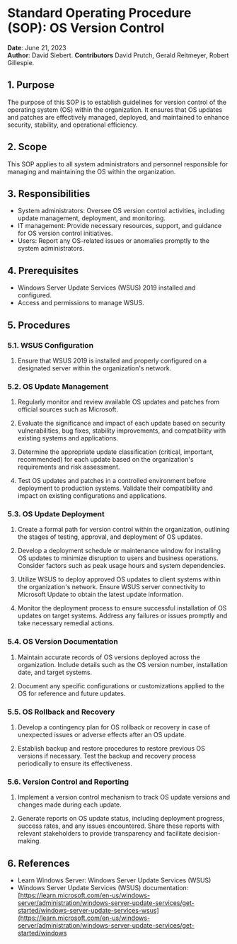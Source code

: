 # Standard Operating Procedure (SOP): OS Version Control

**Date**: June 21, 2023  
**Author**: David Siebert.
**Contributors** David Prutch, Gerald Reitmeyer, Robert Gillespie.


## 1. Purpose
The purpose of this SOP is to establish guidelines for version control of the operating system (OS) within the organization. It ensures that OS updates and patches are effectively managed, deployed, and maintained to enhance security, stability, and operational efficiency.

## 2. Scope
This SOP applies to all system administrators and personnel responsible for managing and maintaining the OS within the organization.

## 3. Responsibilities
- System administrators: Oversee OS version control activities, including update management, deployment, and monitoring.
- IT management: Provide necessary resources, support, and guidance for OS version control initiatives.
- Users: Report any OS-related issues or anomalies promptly to the system administrators.

## 4. Prerequisites
- Windows Server Update Services (WSUS) 2019 installed and configured.
- Access and permissions to manage WSUS.

## 5. Procedures
### 5.1. WSUS Configuration
1. Ensure that WSUS 2019 is installed and properly configured on a designated server within the organization's network.

### 5.2. OS Update Management
1. Regularly monitor and review available OS updates and patches from official sources such as Microsoft.

2. Evaluate the significance and impact of each update based on security vulnerabilities, bug fixes, stability improvements, and compatibility with existing systems and applications.

3. Determine the appropriate update classification (critical, important, recommended) for each update based on the organization's requirements and risk assessment.

4. Test OS updates and patches in a controlled environment before deployment to production systems. Validate their compatibility and impact on existing configurations and applications.

### 5.3. OS Update Deployment
1. Create a formal path for version control within the organization, outlining the stages of testing, approval, and deployment of OS updates.

2. Develop a deployment schedule or maintenance window for installing OS updates to minimize disruption to users and business operations. Consider factors such as peak usage hours and system dependencies.

3. Utilize WSUS to deploy approved OS updates to client systems within the organization's network. Ensure WSUS server connectivity to Microsoft Update to obtain the latest update information.

4. Monitor the deployment process to ensure successful installation of OS updates on target systems. Address any failures or issues promptly and take necessary remedial actions.

### 5.4. OS Version Documentation
1. Maintain accurate records of OS versions deployed across the organization. Include details such as the OS version number, installation date, and target systems.

2. Document any specific configurations or customizations applied to the OS for reference and future updates.

### 5.5. OS Rollback and Recovery
1. Develop a contingency plan for OS rollback or recovery in case of unexpected issues or adverse effects after an OS update.

2. Establish backup and restore procedures to restore previous OS versions if necessary. Test the backup and recovery process periodically to ensure its effectiveness.

### 5.6. Version Control and Reporting
1. Implement a version control mechanism to track OS update versions and changes made during each update.

2. Generate reports on OS update status, including deployment progress, success rates, and any issues encountered. Share these reports with relevant stakeholders to provide transparency and facilitate decision-making.

## 6. References
- Learn Windows Server: Windows Server Update Services (WSUS)
- Windows Server Update Services (WSUS) documentation: [https://learn.microsoft.com/en-us/windows-server/administration/windows-server-update-services/get-started/windows-server-update-services-wsus](https://learn.microsoft.com/en-us/windows-server/administration/windows-server-update-services/get-started/windows
